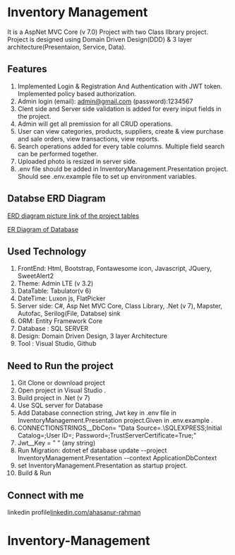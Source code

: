 # Inventory Management 

It is a AspNet MVC Core (v 7.0) Project with two Class lIbrary project. Project is designed using Domain Driven Design(DDD) & 3 layer architecture(Presentaion, Service, Data).

## Features

1. Implemented Login & Registration And Authentication with JWT token. Implemented policy based authorization.
2. Admin login (email): admin@gmail.com (password):1234567
3. Clent side and Server side validation is added for every iniput fields in the project.
3. Admin will get all premission for all CRUD operations.
4. User can view categories, products, suppliers, create & view purchase and sale orders, view transactions, view reports.
5. Search operations added for every table columns. Multiple field search can be performed together.
6. Uploaded photo is resized in server side.
7. .env file should be added in InventoryManagement.Presentation project. Should see .env.example file to set up environment variables.

## Databse ERD Diagram
[ERD diagram picture link of the project tables](https://drive.google.com/file/d/1_XF60hR9rEJbLodYqsDxf-0s7_GZSOSf/view?usp=sharing)

[ER Diagram of Database](ModelDatabases1.png)

## Used Technology
1. FrontEnd: Html, Bootstrap, Fontawesome icon, Javascript, JQuery, SweetAlert2
2. Theme: Admin LTE (v 3.2) 
3. DataTable: Tabulator(v 6) 
4. DateTime: Luxon js, FlatPicker
5. Server side: C#, Asp Net MVC Core, Class Library, .Net (v 7), Mapster, Autofac, Serilog(File, Databse) sink
6. ORM: Entity Framework Core
7. Database : SQL SERVER
8. Design: Domain Driven Design, 3 layer Architecture
9. Tool : Visual Studio, Github


## Need to Run the project
 1. Git Clone or download project
 2. Open project in Visual Studio . 
 3. Build project in .Net (v 7)
 4. Use SQL server for Database
 5. Add Database connection string, Jwt key in .env file in InventoryManagement.Presentation project.Given in .env.example .
 6. CONNECTIONSTRINGS__DbCon= "Data Source=.\\SQLEXPRESS;Initial Catalog=;User ID=; Password=;TrustServerCertificate=True;"
 7. Jwt__Key = " " (any string)
 8. Run Migration: dotnet ef database update --project InventoryManagement.Presentation --context ApplicationDbContext
 9. set InventoryManagement.Presentation as startup project.
 8. Build & Run


## Connect with me

linkedin profile[linkedin.com/ahasanur-rahman](https://www.linkedin.com/in/ahasanur-rahman-a10925202/)


# Inventory-Management